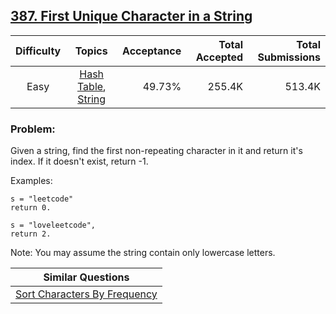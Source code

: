 ## [387. First Unique Character in a String](https://leetcode.com/problems/first-unique-character-in-a-string/)

| Difficulty | Topics | Acceptance | Total Accepted | Total Submissions |
| :-: | :-: | --: | --: | --: |
| Easy | [Hash Table](https://leetcode.com/tag/hash-table/), [String](https://leetcode.com/tag/string/) | 49.73% | 255.4K | 513.4K |

### Problem:

Given a string, find the first non-repeating character in it and return it's index. If it doesn't exist, return -1.

Examples:

```
s = "leetcode"
return 0.

s = "loveleetcode",
return 2.
```

Note: You may assume the string contain only lowercase letters.

| Similar Questions |
| --- |
| [Sort Characters By Frequency](https://leetcode.com/problems/sort-characters-by-frequency/) |
